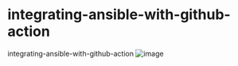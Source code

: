 # integrating-ansible-with-github-action
integrating-ansible-with-github-action
![image](https://github.com/user-attachments/assets/62533ae2-3577-4ecf-be9f-2b14aedac7ea)
